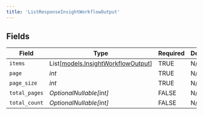 ```yaml
---
title: 'ListResponseInsightWorkflowOutput'
---
```



## Fields

| Field                                                                    | Type                                                                     | Required                                                                 | Description                                                              |
| ------------------------------------------------------------------------ | ------------------------------------------------------------------------ | ------------------------------------------------------------------------ | ------------------------------------------------------------------------ |
| `items`                                                                  | List[[models.InsightWorkflowOutput](../models/insightworkflowoutput.md)] | TRUE                                                       | N/A                                                                      |
| `page`                                                                   | *int*                                                                    | TRUE                                                       | N/A                                                                      |
| `page_size`                                                              | *int*                                                                    | TRUE                                                       | N/A                                                                      |
| `total_pages`                                                            | *OptionalNullable[int]*                                                  | FALSE                                                       | N/A                                                                      |
| `total_count`                                                            | *OptionalNullable[int]*                                                  | FALSE                                                       | N/A                                                                      |